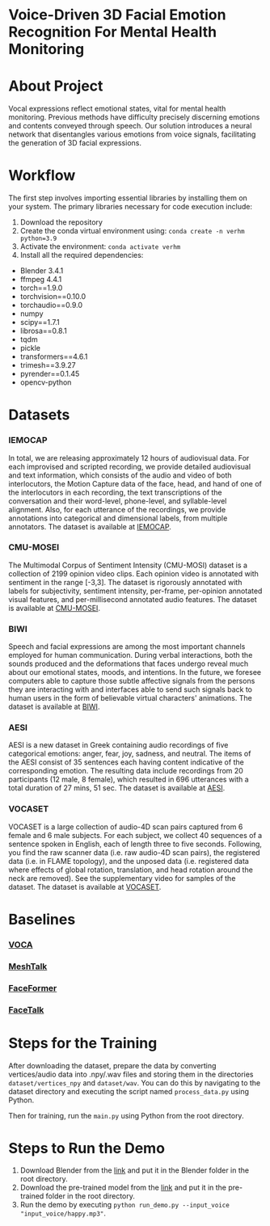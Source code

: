 # Voice-Driven 3D Facial Emotion Recognition For Mental Health Monitoring

# About Project

Vocal expressions reflect emotional states, vital for mental health monitoring. Previous methods have difficulty precisely discerning emotions and contents conveyed through speech. Our solution introduces a neural network that disentangles various emotions from voice signals, facilitating the generation of 3D facial expressions.

# Workflow

The first step involves importing essential libraries by installing them on your system. The primary libraries necessary for code execution include:

1. Download the repository
2. Create the conda virtual environment using: `conda create -n verhm python=3.9`
3. Activate the environment: `conda activate verhm`
4. Install all the required dependencies:

- Blender 3.4.1
- ffmpeg 4.4.1
- torch==1.9.0
- torchvision==0.10.0
- torchaudio==0.9.0
- numpy
- scipy==1.7.1
- librosa==0.8.1
- tqdm
- pickle
- transformers==4.6.1
- trimesh==3.9.27
- pyrender==0.1.45
- opencv-python

# Datasets

### IEMOCAP
In total, we are releasing approximately 12 hours of audiovisual data. For each improvised and scripted recording, we provide detailed audiovisual and text information, which consists of the audio and video of both interlocutors, the Motion Capture data of the face, head, and hand of one of the interlocutors in each recording, the text transcriptions of the conversation and their word-level, phone-level, and syllable-level alignment. Also, for each utterance of the recordings, we provide annotations into categorical and dimensional labels, from multiple annotators. The dataset is available at [IEMOCAP](https://sail.usc.edu/iemocap/iemocap_release.htm).

### CMU-MOSEI
The Multimodal Corpus of Sentiment Intensity (CMU-MOSI) dataset is a collection of 2199 opinion video clips. Each opinion video is annotated with sentiment in the range [-3,3]. The dataset is rigorously annotated with labels for subjectivity, sentiment intensity, per-frame, per-opinion annotated visual features, and per-millisecond annotated audio features. The dataset is available at [CMU-MOSEI](http://multicomp.cs.cmu.edu/resources/cmu-mosi-dataset/).

### BIWI
Speech and facial expressions are among the most important channels employed for human communication. During verbal interactions, both the sounds produced and the deformations that faces undergo reveal much about our emotional states, moods, and intentions. In the future, we foresee computers able to capture those subtle affective signals from the persons they are interacting with and interfaces able to send such signals back to human users in the form of believable virtual characters' animations. The dataset is available at [BIWI](https://data.vision.ee.ethz.ch/cvl/datasets/b3dac2.en.html).

### AESI
AESI is a new dataset in Greek containing audio recordings of five categorical emotions: anger, fear, joy, sadness, and neutral. The items of the AESI consist of 35 sentences each having content indicative of the corresponding emotion. The resulting data include recordings from 20 participants (12 male, 8 female), which resulted in 696 utterances with a total duration of 27 mins, 51 sec. The dataset is available at [AESI](https://robotics.ntua.gr/aesi-dataset/).

### VOCASET
VOCASET is a large collection of audio-4D scan pairs captured from 6 female and 6 male subjects. For each subject, we collect 40 sequences of a sentence spoken in English, each of length three to five seconds. Following, you find the raw scanner data (i.e. raw audio-4D scan pairs), the registered data (i.e. in FLAME topology), and the unposed data (i.e. registered data where effects of global rotation, translation, and head rotation around the neck are removed). See the supplementary video for samples of the dataset. The dataset is available at [VOCASET](https://voca.is.tue.mpg.de/download.php).

# Baselines

### [VOCA](https://doi.ieeecomputersociety.org/10.1109/CVPR.2019.01034)

### [MeshTalk](10.1109/ICCV48922.2021.00121)

### [FaceFormer](https://doi.ieeecomputersociety.org/10.1109/CVPR52688.2022.01821)

### [FaceTalk](https://shivangi-aneja.github.io/projects/facetalk/)

# Steps for the Training

After downloading the dataset, prepare the data by converting vertices/audio data into .npy/.wav files and storing them in the directories `dataset/vertices_npy` and `dataset/wav`. You can do this by navigating to the dataset directory and executing the script named `process_data.py` using Python.

Then for training, run the `main.py` using Python from the root directory.

# Steps to Run the Demo

1. Download Blender from the [link](https://ftp.nluug.nl/pub/graphics/blender/release/Blender3.4/blender-3.4.1-linux-x64.tar.xz) and put it in the Blender folder in the root directory.
2. Download the pre-trained model from the [link](https://drive.google.com/file/d/1ywEYhMWdxWk9Bqt0UIOdAyYM6v8JUF-K/view?usp=sharing) and put it in the pre-trained folder in the root directory.
3. Run the demo by executing `python run_demo.py --input_voice "input_voice/happy.mp3"`.
